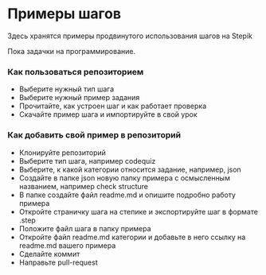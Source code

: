# Примеры шагов

Здесь хранятся примеры продвинутого использования шагов на Stepik

Пока  задачки на программирование.

### Как пользоваться репозиторием

* Выберите нужный тип шага
* Выберите нужный пример задания
* Прочитайте, как устроен шаг и как работает проверка
* Скачайте пример шага и импортируйте в свой урок

### Как добавить свой пример в репозиторий

* Клонируйте репозиторий
* Выберите тип шага, например codequiz
* Выберите, к какой категории относится задание, например, json
* Создайте в папке json новую папку примера с осмысленным названием, например check structure
* В папке создайте файл readme.md и опишите подробно работу примера
* Откройте страничку шага на степике и экспортируйте шаг в формате .step
* Положите файл шага в папку примера
* Откройте файл readme.md категории и добавьте в него ссылку на readme.md вашего примера
* Сделайте коммит
* Направьте pull-request






